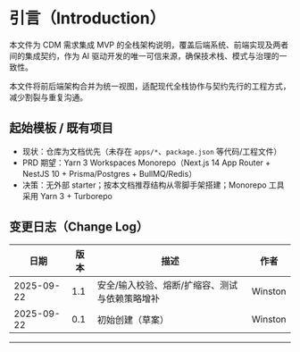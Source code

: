 # 引言（Introduction）
本文件为 CDM 需求集成 MVP 的全栈架构说明，覆盖后端系统、前端实现及两者间的集成契约，作为 AI 驱动开发的唯一可信来源，确保技术栈、模式与治理的一致性。

本文件将前后端架构合并为统一视图，适配现代全栈协作与契约先行的工程方式，减少割裂与重复沟通。

## 起始模板 / 既有项目
- 现状：仓库为文档优先（未存在 `apps/*`、`package.json` 等代码/工程文件）
- PRD 期望：Yarn 3 Workspaces Monorepo（Next.js 14 App Router + NestJS 10 + Prisma/Postgres + BullMQ/Redis）
- 决策：无外部 starter；按本文档推荐结构从零脚手架搭建；Monorepo 工具采用 Yarn 3 + Turborepo

## 变更日志（Change Log）
| 日期       | 版本 | 描述             | 作者    |
|------------|------|------------------|---------|
| 2025-09-22 | 1.1  | 安全/输入校验、熔断/扩缩容、测试与依赖策略增补 | Winston |
| 2025-09-22 | 0.1  | 初始创建（草案） | Winston |

---
